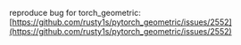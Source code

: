 reproduce bug for torch_geometric: [https://github.com/rusty1s/pytorch_geometric/issues/2552](https://github.com/rusty1s/pytorch_geometric/issues/2552)
